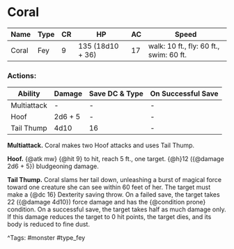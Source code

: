 # Coral

| Name | Type | CR | HP | AC | Speed |
|------|------|----|----|----|-------|
| Coral | Fey | 9 | 135 (18d10 + 36) | 17 | walk: 10 ft., fly: 60 ft., swim: 60 ft. |

### Actions:

| Ability | Damage | Save DC & Type | On Successful Save |
|---------|--------|----------------|--------------------|
| Multiattack | - | - | - |
| Hoof | 2d6 + 5 | - | - |
| Tail Thump | 4d10 | 16 | - |


**Multiattack.** Coral makes two Hoof attacks and uses Tail Thump.

**Hoof.** {@atk mw} {@hit 9} to hit, reach 5 ft., one target. {@h}12 ({@damage 2d6 + 5}) bludgeoning damage.

**Tail Thump.** Coral slams her tail down, unleashing a burst of magical force toward one creature she can see within 60 feet of her. The target must make a {@dc 16} Dexterity saving throw. On a failed save, the target takes 22 ({@damage 4d10}) force damage and has the {@condition prone} condition. On a successful save, the target takes half as much damage only. If this damage reduces the target to 0 hit points, the target dies, and its body is reduced to fine dust.

^Tags: #monster #type_fey